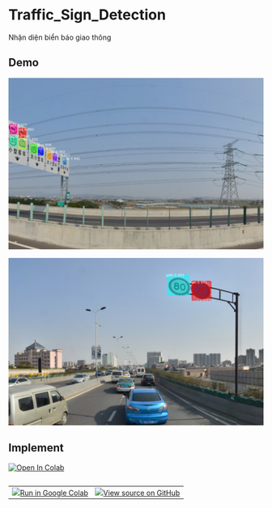 # Traffic_Sign_Detection
Nhận diện biển báo giao thông

## Demo
![alt text](https://github.com/hDn24/Traffic_Sign_Detection/blob/master/result_sign_1.PNG)

![alt text](https://github.com/hDn24/Traffic_Sign_Detection/blob/master/result_sign_2.PNG)


## Implement


[![Open In Colab](https://colab.research.google.com/assets/colab-badge.svg)](githttps://github.com/hDn24/Traffic_Sign_Detection/blob/master/Traffic_Sign_Detection.ipynb)


<table class="tfo-notebook-buttons" align="left">
  <td>
    <a target="_blank" href="https://colab.research.google.com/github/hDn24/Traffic_Sign_Detection/blob/master/Traffic_Sign_Detection.ipynb"><img src="https://www.tensorflow.org/images/colab_logo_32px.png" />Run in Google Colab</a>
  </td>
  <td>
    <a target="_blank" href="https://github.com/hDn24/Traffic_Sign_Detection/blob/master/Traffic_Sign_Detection.ipynb"><img src="https://www.tensorflow.org/images/GitHub-Mark-32px.png" />View source on GitHub</a>
  </td>
</table>
